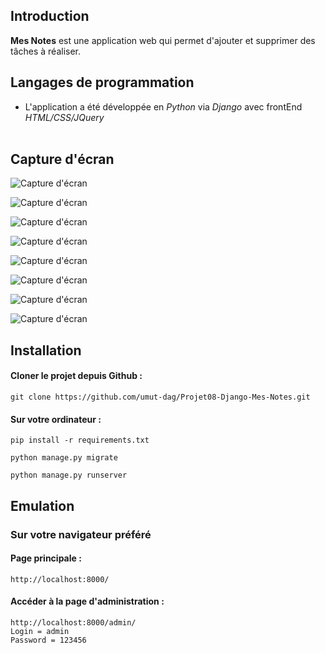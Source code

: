 
## Introduction
**Mes Notes** est une application web qui permet d'ajouter et supprimer des tâches à réaliser. 

##  Langages de programmation
- L'application a été développée en *Python* via *Django* avec frontEnd *HTML/CSS/JQuery*</br></br>


## Capture d'écran

<img src="https://raw.githubusercontent.com/umut-dag/Projet08-Django-Mes-Notes/main/screenshots/2021-09-05_040747.jpg" alt="Capture d'écran"/></br>

<img src="https://raw.githubusercontent.com/umut-dag/Projet08-Django-Mes-Notes/main/screenshots/2021-09-05_015735.jpg" alt="Capture d'écran"/></br>

<img src="https://raw.githubusercontent.com/umut-dag/Projet08-Django-Mes-Notes/main/screenshots/2021-09-05_015805.jpg" alt="Capture d'écran"/></br>

<img src="https://raw.githubusercontent.com/umut-dag/Projet08-Django-Mes-Notes/main/screenshots/2021-09-05_015944.jpg" alt="Capture d'écran"/></br>

<img src="https://raw.githubusercontent.com/umut-dag/Projet08-Django-Mes-Notes/main/screenshots/2021-09-05_020342.jpg" alt="Capture d'écran"/></br>

<img src="https://raw.githubusercontent.com/umut-dag/Projet08-Django-Mes-Notes/main/screenshots/2021-09-05_022050.jpg" alt="Capture d'écran"/></br>

<img src="https://raw.githubusercontent.com/umut-dag/Projet08-Django-Mes-Notes/main/screenshots/2021-09-05_022110.jpg" alt="Capture d'écran"/></br>

<img src="https://raw.githubusercontent.com/umut-dag/Projet08-Django-Mes-Notes/main/screenshots/2021-09-05_022128.jpg" alt="Capture d'écran"/></br>


## Installation

#### Cloner le projet depuis Github :
```
git clone https://github.com/umut-dag/Projet08-Django-Mes-Notes.git
```
#### Sur votre ordinateur :
```
pip install -r requirements.txt
```
```
python manage.py migrate
```
```
python manage.py runserver
```


## Emulation

### Sur votre navigateur préféré

#### Page principale :
```
http://localhost:8000/
```

####  Accéder à la page d'administration :
```
http://localhost:8000/admin/
Login = admin
Password = 123456
```